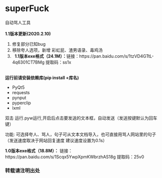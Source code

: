 # superFuck
<div>自动骂人工具</div>
<br/>
<div><b>1.1版本更新(2020.2.10)</b></div>
<ol>
   <li> 修复部分已知bug</li>
   <li> 移除夸人选项，新增 彩虹屁、渣男语录、毒鸡汤</li>
   <li>&nbsp;&nbsp;<b>1.1版本exe格式（24.1M）：</b>链接：https://pan.baidu.com/s/1tzVD4GTtL-4q6301CT7BMg 提取码：ss1x </li>
</ol>
<br/>
<div><b>运行前请安装依赖库(pip install +库名)</b></div>
<ul>
   <li> PyQt5</li>
   <li> requests</li>
   <li> pynput</li>
   <li> pyperclip</li>
   <li> lxml</li>
</ul>
   <p>双击 运行.pyw运行,开启后点击要发送的文本框，自动发送（发送按键默认为回车键）</p>
   <p>功能:   可选择夸人、骂人，句子可从文本文档导入，也可直接用骂人网站里的句子（发送速度取决于网站回复速度  建议速度设置为0.1s）</p>
   <b>1.0版本exe格式（18.8M）：</b>
   链接：https://pan.baidu.com/s/1Scqx5YwpXpmKWbrzhAS18g 提取码：25v0 
<h3>转载请注明出处</h3>
